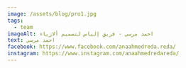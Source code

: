 ```yaml
---
image: /assets/blog/pro1.jpg
tags:
  - team
imageAlt: احمد مرسي - فريق إلياس لتصميم ألازياء
text: احمد مرسي
facebook: https://www.facebook.com/anaahmedreda.reda/
instagram: https://www.instagram.com/anaahmedredareda/
---
```

